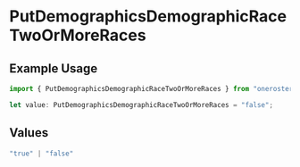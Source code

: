 # PutDemographicsDemographicRaceTwoOrMoreRaces

## Example Usage

```typescript
import { PutDemographicsDemographicRaceTwoOrMoreRaces } from "oneroster/models/operations";

let value: PutDemographicsDemographicRaceTwoOrMoreRaces = "false";
```

## Values

```typescript
"true" | "false"
```